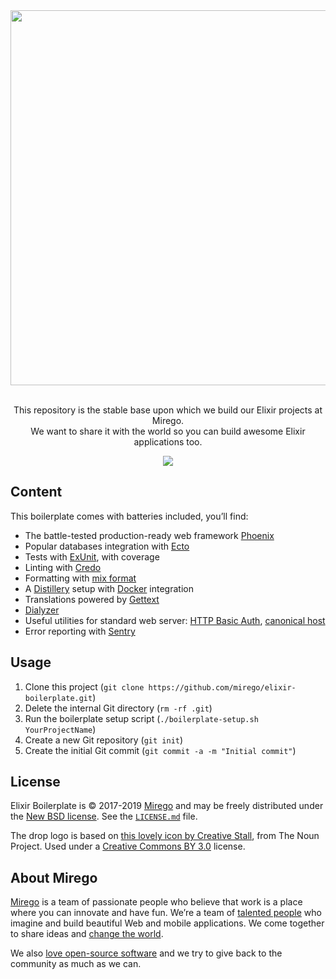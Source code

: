 <div align="center">
  <img src="https://user-images.githubusercontent.com/11348/52080254-520cb580-2565-11e9-8c21-156cf0b7bcf3.png" width="600" />
  <p><br />This repository is the stable base upon which we build our Elixir projects at Mirego.<br />We want to share it with the world so you can build awesome Elixir applications too.</p>
  <a href="https://travis-ci.org/mirego/elixir-boilerplate"><img src="https://travis-ci.com/mirego/elixir-boilerplate.svg?branch=master" /></a>
</div>

## Content

This boilerplate comes with batteries included, you’ll find:

- The battle-tested production-ready web framework [Phoenix](https://phoenixframework.org)
- Popular databases integration with [Ecto](https://hexdocs.pm/ecto/Ecto.html)
- Tests with [ExUnit](https://hexdocs.pm/ex_unit/ExUnit.html), with coverage
- Linting with [Credo](http://credo-ci.org)
- Formatting with [mix format](https://hexdocs.pm/mix/master/Mix.Tasks.Format.html)
- A [Distillery](https://hexdocs.pm/distillery/home.html) setup with [Docker](https://www.docker.com) integration
- Translations powered by [Gettext](https://hexdocs.pm/gettext/Gettext.html)
- [Dialyzer](https://hexdocs.pm/dialyxir/readme.html)
- Useful utilities for standard web server: [HTTP Basic Auth](https://github.com/CultivateHQ/basic_auth), [canonical host](https://github.com/remiprev/plug_canonical_host)
- Error reporting with [Sentry](https://hexdocs.pm/sentry/readme.html)

## Usage

1. Clone this project (`git clone https://github.com/mirego/elixir-boilerplate.git`)
2. Delete the internal Git directory (`rm -rf .git`)
3. Run the boilerplate setup script (`./boilerplate-setup.sh YourProjectName`)
4. Create a new Git repository (`git init`)
5. Create the initial Git commit (`git commit -a -m "Initial commit"`)

## License

Elixir Boilerplate is © 2017-2019 [Mirego](https://www.mirego.com) and may be freely distributed under the [New BSD license](http://opensource.org/licenses/BSD-3-Clause). See the [`LICENSE.md`](https://github.com/mirego/phonix-boilerplate/blob/master/LICENSE.md) file.

The drop logo is based on [this lovely icon by Creative Stall](https://thenounproject.com/term/drop/174999), from The Noun Project. Used under a [Creative Commons BY 3.0](http://creativecommons.org/licenses/by/3.0/) license.

## About Mirego

[Mirego](https://www.mirego.com) is a team of passionate people who believe that work is a place where you can innovate and have fun. We’re a team of [talented people](https://life.mirego.com) who imagine and build beautiful Web and mobile applications. We come together to share ideas and [change the world](http://www.mirego.org).

We also [love open-source software](https://open.mirego.com) and we try to give back to the community as much as we can.
